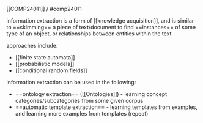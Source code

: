 [[COMP24011]] / #comp24011 

information extraction is a form of [[knowledge acquisition]], and is similar to ==skimming== a piece of text/document to find ==instances== of some type of an object, or relationships between entities within the text

approaches include:
- [[finite state automata]]
- [[probabilistic models]]
- [[conditional random fields]]

information extraction can be used in the following:
- ==ontology extraction== ([[Ontologies]]) - learning concept categories/subcategories from some given corpus
- ==automatic template extraction== - learning templates from examples, and learning more examples from templates (repeat)